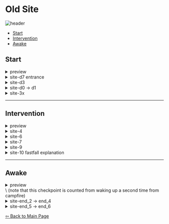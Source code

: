 # Old Site
   ![header](https://github.com/koralreeef/cuedump-anypercent/blob/main/pngs/ch2header.png)
   - [Start](#start)
   - [Intervention](#intervention)
   - [Awake](#awake)
   ## Start
 <details>
     <summary>preview</summary>
 <img src="https://github.com/koralreeef/cuedump-anypercent/blob/main/images/2start1.webp" width="384" height="216"/>
 <img src="https://github.com/koralreeef/cuedump-anypercent/blob/main/images/2start2.webp" width="384" height="216"/>
 <img src="https://github.com/koralreeef/cuedump-anypercent/blob/main/images/2start3.webp" width="384" height="216"/>
 <img src="https://github.com/koralreeef/cuedump-anypercent/blob/main/images/2start4.webp" width="384" height="216"/>
 </details>

   <details>
      <summary>site-d7 entrance</summary>
      
   ![gif](https://github.com/koralreeef/cuedump-anypercent/blob/main/images/2start1.webp)
   \
   ![cue](https://github.com/koralreeef/cuedump-anypercent/blob/main/pngs/2start1.png)
   \
   Downright dashing at this point allows you to gain your dash back while still breaking the block. Buffer a downright here or do the bhop strat afterwards.
   </details>
   
   <details>
      <summary>site-d3</summary>
      
   ![gif](https://github.com/koralreeef/cuedump-anypercent/blob/main/images/2start2.webp)
   \
   ![cue](https://github.com/koralreeef/cuedump-anypercent/blob/main/pngs/2start2.png)
   \
   Upleft dashing between these two blue lines guarantees Madeline's Y-position always being in the dream block after the cutscene skip.
   </details>

   <details>
      <summary>site-d0 -> d1</summary>
      
   ![gif](https://github.com/koralreeef/cuedump-anypercent/blob/main/images/2start3.webp)
   \
   After the extended hyper on the wood platform, do an upright dash asap and you should have enough height to do a transition wallbounce and get a faster exit.
   </details>
 
   <details>
      <summary>site-3x</summary>
      
   ![gif](https://github.com/koralreeef/cuedump-anypercent/blob/main/images/2start4.webp)
   \
   Enter on right side of transition, hold up and right and buffer all three diagonal dashes and you won't ever die.
   </details>
   
  ----
 ## Intervention
 <details>
     <summary>preview</summary>
 <img src="https://github.com/koralreeef/cuedump-anypercent/blob/main/images/intervention1.webp" width="384" height="216"/>
 <img src="https://github.com/koralreeef/cuedump-anypercent/blob/main/images/intervention2.webp" width="384" height="216"/>
 <img src="https://github.com/koralreeef/cuedump-anypercent/blob/main/images/intervention5.webp" width="384" height="216"/>
 <img src="https://github.com/koralreeef/cuedump-anypercent/blob/main/images/intervention3.webp" width="384" height="216"/>
 <img src="https://github.com/koralreeef/cuedump-anypercent/blob/main/images/intervention4.webp" width="384" height="216"/>
 </details>

  <details>
      <summary>site-4</summary>
      
   ![gif](https://github.com/koralreeef/cuedump-anypercent/blob/main/images/intervention1.webp)
   \
   ![cue](https://github.com/koralreeef/cuedump-anypercent/blob/main/pngs/intervention1.png)
   \
   After upleft dashing from the bottom of the dream block, grab the corner of the 2nd dream block and climb up to the ceiling. At this point, you should be able to upleft dash    cleanly through the dream block and skip the long way around.
   </details>
  
  <details>
      <summary>site-6</summary>
      
   ![gif](https://github.com/koralreeef/cuedump-anypercent/blob/main/images/intervention2.webp)
   \
   ![cue](https://github.com/koralreeef/cuedump-anypercent/blob/main/pngs/intervention2.png)
   \
   This neutral cornerkick is extremely feel based and hard to get down at first, but this cue might help for getting muscle memory on the right track. Line up Madeline's feet to this line in the background here and upright dash > buffer neutral jump. It also helps to get to the left side of the coin block ASAP as its activating.
   </details>
  
   <details>
      <summary>site-7</summary>
      
   ![gif](https://github.com/koralreeef/cuedump-anypercent/blob/main/images/intervention5.webp)
   \
   ![cue](https://github.com/koralreeef/cuedump-anypercent/blob/main/pngs/intervention5.png)
   \
   Stand on the coin, extend your hyper as much as possible, hold jump and down and right. You should only need to adjust for the 3rd coin with this.
   </details>
  
   <details>
      <summary>site-9</summary>
      
   ![gif](https://github.com/koralreeef/cuedump-anypercent/blob/main/images/intervention3.webp)
   \
   ![cue](https://github.com/koralreeef/cuedump-anypercent/blob/main/pngs/intervention3.png)
   \
   This is the correct height needed to get the downright cb, noted by Madeline lining up with the pink space pixels. If you aren't lined up, back this up with an upright dash to get to the platform. You will die or lose more time otherwise.
   </details>
  
   <details>
      <summary>site-10 fastfall explanation</summary>
      
   ![gif](https://github.com/koralreeef/cuedump-anypercent/blob/main/images/intervention4.webp)
   \
   After you perform the wavedash > downleft, hold right immediately. When you are under the ice block, hold left immediately.
   </details>
   
   ----
 ## Awake
 <details>
     <summary>preview</summary>
 <img src="https://github.com/koralreeef/cuedump-anypercent/blob/main/images/awake1.webp" width="384" height="216"/>
 <img src="https://github.com/koralreeef/cuedump-anypercent/blob/main/images/awake2.webp" width="384" height="216"/>
 </details>
 \
 (note that this checkpoint is counted from waking up a second time from campfire)
 
 <details>
      <summary>site-end_2 -> end_4</summary>
      
   note: Don't buffer any jumps out of ultras in this section otherwise you lose speed.
   ![gif](https://github.com/koralreeef/cuedump-anypercent/blob/main/images/awake1.webp)
   \
   ![cue](https://github.com/koralreeef/cuedump-anypercent/blob/main/pngs/awake1.png)
   \
   Demohyper off the platform and ultra using this corner as an indicator. 
   \
   ![cue](https://github.com/koralreeef/cuedump-anypercent/blob/main/pngs/awake2.png)
   \
   If you hit the ultra in the previous screen, be past this corner then ultra to line up the next demohyper. 
  </details>
  
  <details>
      <summary>site-end_5 -> end_6</summary>
      
   ![gif](https://github.com/koralreeef/cuedump-anypercent/blob/main/images/awake2.webp)
   \
   ![cue](https://github.com/koralreeef/cuedump-anypercent/blob/main/pngs/awake3.png)
   \
   Start both wavedashes on this ledge, buffer the jump out of the second wavedash through transition to setup this cb.
  </details>

[⇦ Back to Main Page](https://github.com/koralreeef/anypercent-cuecollection)
